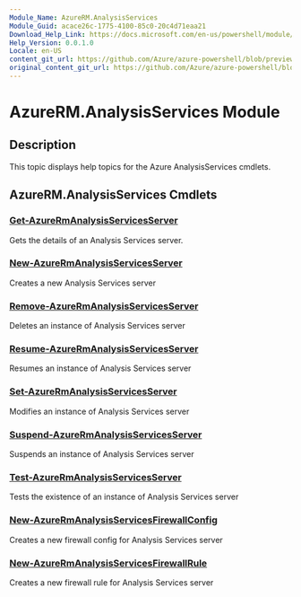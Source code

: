 ```yaml
---
Module_Name: AzureRM.AnalysisServices
Module_Guid: acace26c-1775-4100-85c0-20c4d71eaa21
Download_Help_Link: https://docs.microsoft.com/en-us/powershell/module/azurerm.analysisservices
Help_Version: 0.0.1.0
Locale: en-US
content_git_url: https://github.com/Azure/azure-powershell/blob/preview/src/ResourceManager/AnalysisServices/Commands.AnalysisServices/help/AzureRM.AnalysisServices.md
original_content_git_url: https://github.com/Azure/azure-powershell/blob/preview/src/ResourceManager/AnalysisServices/Commands.AnalysisServices/help/AzureRM.AnalysisServices.md
---
```


# AzureRM.AnalysisServices Module
## Description
This topic displays help topics for the Azure AnalysisServices cmdlets.

## AzureRM.AnalysisServices Cmdlets
### [Get-AzureRmAnalysisServicesServer](Get-AzureRmAnalysisServicesServer.md)
Gets the details of an Analysis Services server.

### [New-AzureRmAnalysisServicesServer](New-AzureRmAnalysisServicesServer.md)
Creates a new Analysis Services server

### [Remove-AzureRmAnalysisServicesServer](Remove-AzureRmAnalysisServicesServer.md)
Deletes an instance of Analysis Services server

### [Resume-AzureRmAnalysisServicesServer](Resume-AzureRmAnalysisServicesServer.md)
Resumes an instance of Analysis Services server

### [Set-AzureRmAnalysisServicesServer](Set-AzureRmAnalysisServicesServer.md)
Modifies  an instance of Analysis Services server

### [Suspend-AzureRmAnalysisServicesServer](Suspend-AzureRmAnalysisServicesServer.md)
Suspends an instance of Analysis Services server

### [Test-AzureRmAnalysisServicesServer](Test-AzureRmAnalysisServicesServer.md)
Tests the existence of an instance of Analysis Services server

### [New-AzureRmAnalysisServicesFirewallConfig](New-AzureRmAnalysisServicesFirewallConfig.md)
Creates a new firewall config for Analysis Services server

### [New-AzureRmAnalysisServicesFirewallRule](New-AzureRmAnalysisServicesFirewallRule.md)
Creates a new firewall rule for Analysis Services server

